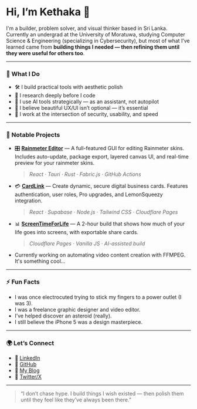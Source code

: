 # Hi, I’m Kethaka 👋

I'm a builder, problem solver, and visual thinker based in Sri Lanka. Currently an undergrad at the University of Moratuwa, studying Computer Science & Engineering (specializing in Cybersecurity), but most of what I’ve learned came from **building things I needed — then refining them until they were useful for others too**.

---

### 🚀 What I Do

- 🛠 I build practical tools with aesthetic polish  
- 🧠 I research deeply before I code  
- 🤖 I use AI tools strategically — as an assistant, not autopilot  
- 🎨 I believe beautiful UX/UI isn’t optional — it’s essential  
- 🔐 I work at the intersection of security, usability, and speed  

---

### 🧩 Notable Projects

- 🎛 [**Rainmeter Editor**](https://rainmetereditor.pages.dev/) — A full-featured GUI for editing Rainmeter skins. Includes auto-update, package export, layered canvas UI, and real-time preview for your rainmeter skins.  
  > *React · Tauri · Rust · Fabric.js · GitHub Actions*

- 💳 [**CardLink**](https://cardlink.live/) — Create dynamic, secure digital business cards. Features authentication, user roles, Pro upgrades, and LemonSqueezy integration.  
  > *React · Supabase · Node.js · Tailwind CSS · Cloudflare Pages*

- 📊 [**ScreenTimeForLife**](https://screentimeforlife.pages.dev/) — A 2-hour build that shows how much of your life goes into screens, with exportable share cards.  
  > *Cloudflare Pages · Vanilla JS · AI-assisted build*

- Currently working on automating video content creation with FFMPEG. It's something cool...
---

### ⚡ Fun Facts

- I was once electrocuted trying to stick my fingers to a power outlet (I was 3).
- I was a freelance graphic designer and video editor.
- I’ve helped discover an asteroid (really).  
- I still believe the iPhone 5 was a design masterpiece.

---

### 🌍 Let’s Connect

- 🔗 [LinkedIn](https://www.linkedin.com/in/kethakav)
- 🐙 [GitHub](https://github.com/kethakav)
- 📝 [My Blog](https://kethakav.me/)
- 💬 [Twitter/X](https://twitter.com/kethakav)

---

> “I don’t chase hype. I build things I wish existed — then polish them until they feel like they’ve always been there.”

